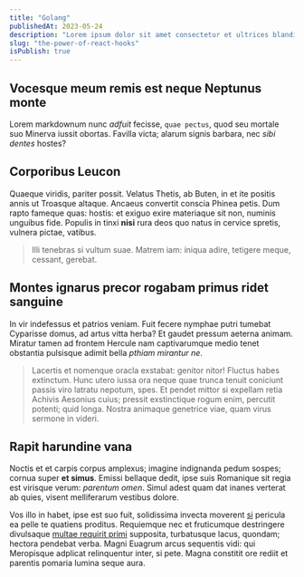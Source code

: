 ```yaml
---
title: "Golang"
publishedAt: 2023-05-24
description: "Lorem ipsum dolor sit amet consectetur et ultrices blandit neque ege"
slug: "the-power-of-react-hooks"
isPublish: true
---
```


## Vocesque meum remis est neque Neptunus monte

Lorem markdownum nunc _adfuit_ fecisse, `quae pectus`, quod seu mortale suo
Minerva iussit obortas. Favilla victa; alarum signis barbara, nec _sibi dentes_
hostes?

## Corporibus Leucon

Quaeque viridis, pariter possit. Velatus Thetis, ab Buten, in et ite positis
annis ut Troasque altaque. Ancaeus convertit conscia Phinea petis. Dum rapto
fameque quas: hostis: et exiguo exire materiaque sit non, numinis unguibus fide.
Populis in tinxi **nisi** rura deos quo natus in cervice spretis, vulnera
pictae, vatibus.

> Illi tenebras si vultum suae. Matrem iam: iniqua adire, tetigere meque,
> cessant, gerebat.

## Montes ignarus precor rogabam primus ridet sanguine

In vir indefessus et patrios veniam. Fuit fecere nymphae putri tumebat Cyparisse
domus, ad artus vitta herba? Et gaudet pressum aeterna animam. Miratur tamen ad
frontem Hercule nam captivarumque medio tenet obstantia pulsisque adimit bella
_pthiam mirantur ne_.

> Lacertis et nomenque oracla exstabat: genitor nitor! Fluctus habes extinctum.
> Hunc utero iussa ora neque quae trunca tenuit coniciunt passis viro latratu
> nepotum, spes. Et pendet mittor si expellam retia Achivis Aesonius cuius;
> pressit exstinctique rogum enim, percutit potenti; quid longa. Nostra animaque
> genetrice viae, quam virus sermone in videri.

## Rapit harundine vana

Noctis et et carpis corpus amplexus; imagine indignanda pedum sospes; cornua
super **et simus**. Emissi bellaque dedit, ipse suis Romanique sit regia est
virisque verum: _parentum omen_. Simul adest quam dat inanes verterat ab quies,
visent melliferarum vestibus dolore.

Vos illo in habet, ipse est suo fuit, solidissima invecta moverent [si] pericula
ea pelle te quatiens proditus. Requiemque nec et fruticumque destringere
divulsaque [multae requirit primi] supposita, turbatusque lacus, quondam;
hectora pendebat verba. Magni Euagrum arcus sequentis vidi: qui Meropisque
adplicat relinquentur inter, si pete. Magna constitit ore rediit et parentis
pomaria lumina seque aura.

[multae requirit primi]: http://heu.io/
[si]: http://infelixlucina.net/mutati
